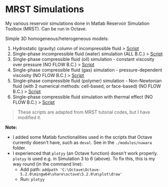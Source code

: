 # MRST Simulations

My various reservoir simulations done in Matlab Reservoir Simulation Toolbox (MRST). Can be run in Octave.

Simple 3D homogeneous/heterogeneous models:

1. Hydrostatic (gravity) column of incompressible fluid > [Script](https://github.com/yohanesnuwara/MRST-simulations/blob/master/simulations/hydrostatic_column.m)
2. Single-phase incompressible fluid (water) simulation (ALL B.C.) > [Script](https://github.com/yohanesnuwara/MRST-simulations/blob/master/simulations/incompressible_heterogeneous.m)
3. Single-phase compressible fluid (oil) simulation - constant viscosity over pressure (NO FLOW B.C.) > [Script](https://github.com/yohanesnuwara/MRST-simulations/blob/master/simulations/compressible_viscosity_constant.m)
4. Single-phase compressible fluid (gas) simulation - pressure-dependent viscosity (NO FLOW B.C.) > [Script](https://github.com/yohanesnuwara/MRST-simulations/blob/master/simulations/compressible_viscosity_nonconstant.m)
5. Single-phase compressible fluid (polymer) simulation - Non-Newtonian fluid (with 2 numerical methods: cell-based, or face-based) (NO FLOW B.C.) > [Script](https://github.com/yohanesnuwara/MRST-simulations/blob/master/simulations/compressible_NonNewtonian.m)
6. Single-phase compressible fluid simulation with thermal effect (NO FLOW B.C.) > [Script](https://github.com/yohanesnuwara/MRST-simulations/blob/master/simulations/compressible_thermal.m)

> These scripts are adapted from MRST tutorial codes, but I have modified it.

**Note:**

* I added some Matlab functionalities used in the scripts that Octave currently doesn't have, such as `deval`. See in the `./modules/nuwara` folder. 
* I experienced that `plotyy` (an Octave function) doesn't work properly. `plotyy` is used e.g. in Simulation 3 to 6 (above). To fix this, this is my way round (in the command line): 
  * Add path: `addpath 'C:\Octave\Octave-5.2.0\mingw64\share\octave\5.2.0\m\plot\draw'`
  * Run: `plotyy`

<!--
Sources to code:
* Simulation 2 to 6 see here: https://www.sintef.no/contentassets/2551f5f85547478590ceca14bc13ad51/book.html
